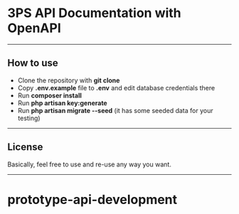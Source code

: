 # 3PS API Documentation with OpenAPI

- - - - -

## How to use

- Clone the repository with __git clone__
- Copy __.env.example__ file to __.env__ and edit database credentials there
- Run __composer install__
- Run __php artisan key:generate__
- Run __php artisan migrate --seed__ (it has some seeded data for your testing)

- - - - -

## License

Basically, feel free to use and re-use any way you want.

- - - - -

# prototype-api-development